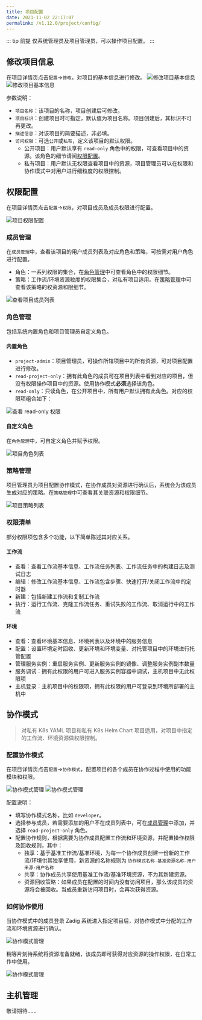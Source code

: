 ```yaml
---
title: 项目配置
date: 2021-11-02 22:17:07
permalink: /v1.12.0/project/config/
---
```


::: tip 前提
仅系统管理员及项目管理员，可以操作项目配置。
:::

## 修改项目信息

在项目详情页点击`配置`->`修改`，对项目的基本信息进行修改。
![修改项目基本信息](./_images/update_project_basic_info_1.png)
![修改项目基本信息](./_images/update_project_basic_info_2.png)

参数说明：
- `项目名称`：该项目的名称，项目创建后可修改。
- `项目标识`：创建项目时可指定，默认值为项目名称。项目创建后，其标识不可再更改。
- `描述信息`：对该项目的简要描述，非必填。
- `访问权限`：可选`公开`或`私有`，定义该项目的默认权限。
    - 公开项目：用户默认享有 `read-only` 角色中的权限，可查看项目中的资源。该角色的细节请阅[权限配置](/v1.12.0/project/config/#权限配置)。
    - 私有项目：用户默认无权限查看项目中的资源，项目管理员可以在权限和协作模式中对用户进行细粒度的权限控制。

## 权限配置

在项目详情页点击`配置`->`权限`，对项目成员及成员权限进行配置。

![项目权限配置](./_images/project_permission_config.png)

### 成员管理

在`成员管理`中，查看该项目的用户成员列表及对应角色和策略，可按需对用户角色进行配置。

- 角色：一系列权限的集合，在[角色管理](/v1.12.0/project/config/#角色管理)中可查看角色中的权限细节。
- 策略：工作流/环境资源粒度的权限集合，对私有项目适用。在[策略管理](/v1.12.0/project/config/#策略管理)中可查看该策略的权资源和限细节。

![查看项目成员列表](./_images/project_member_list.png)

### 角色管理
包括系统内置角色和项目管理员自定义角色。

#### 内置角色
- `project-admin`：项目管理员，可操作所辖项目中的所有资源，可对项目配置进行修改。
- `read-project-only`：拥有此角色的成员可在项目列表中看到对应的项目，但没有权限操作项目中的资源。使用协作模式**必须**选择该角色。
- `read-only`：只读角色，在公开项目中，所有用户默认拥有此角色。对应的权限项组合如下：

![查看 read-only 权限](./_images/read_only_permission.png)

#### 自定义角色

在`角色管理`中，可自定义角色并赋予权限。

![项目角色列表](./_images/project_role_list.png)

### 策略管理
项目管理员为项目配置协作模式，在协作成员对资源进行确认后，系统会为该成员生成对应的策略。在`策略管理`中可查看其关联资源和权限细节。

![项目策略列表](./_images/project_policy_list.png)

### 权限清单
部分权限项包含多个功能，以下简单陈述其对应关系。

#### 工作流
- 查看：查看工作流基本信息、工作流任务列表、工作流任务中的构建日志及测试日志
- 编辑：修改工作流基本信息、工作流包含步骤、快速打开/关闭工作流中的定时器
- 新建：包括新建工作流和复制工作流
- 执行：运行工作流、克隆工作流任务、重试失败的工作流、取消运行中的工作流

#### 环境
- 查看：查看环境基本信息、环境列表以及环境中的服务信息
- 配置：设置环境定时回收、更新环境和环境变量、对托管项目中的环境进行托管配置
- 管理服务实例：重启服务实例、更新服务实例的镜像、调整服务实例副本数量
- 服务调试：拥有此权限的用户可进入服务实例容器中调试，主机项目中无此权限项
- 主机登录：主机项目中的权限项，拥有此权限的用户可登录到环境所部署的主机中

## 协作模式
> 对私有 K8s YAML 项目和私有 K8s Helm Chart 项目适用，对项目中指定的工作流、环境资源做权限控制。

### 配置协作模式
在项目详情页点击`配置`->`协作模式`，配置项目的各个成员在协作过程中使用的功能模块和权限。

![协作模式管理](./_images/collaboration_mode_config.png)
![协作模式管理](./_images/collaboration_mode_config_1.png)

配置说明：

- 填写协作模式名称，比如 `developer`。
- 选择参与成员，若需要添加的用户不在成员列表中，可在[成员管理](/v1.12.0/project/config/#成员管理)中添加，并选择 `read-project-only` 角色。
- 配置协作规则，根据需要为协作成员配置工作流和环境资源，并配置操作权限及回收规则，其中：
    - 独享：基于基准工作流/基准环境，为每一个协作成员创建一份新的工作流/环境供其独享使用，新资源的名称规则为 `协作模式名称-基准资源名称-用户来源-用户名称`
    - 共享：协作成员共享使用基准工作流/基准环境资源，不为其新建资源。
    - 资源回收策略：如果成员在配置的时间内没有访问项目，那么该成员的资源将会被回收。当成员重新访问项目时，会再次获得资源。

### 如何协作使用
当协作模式中的成员登录 Zadig 系统进入指定项目后，对协作模式中分配的工作流和环境资源进行确认。

![协作模式管理](./_images/collaboration_mode_config_2.png)

稍等片刻待系统将资源准备就绪，该成员即可获得对应资源的操作权限，在日常工作中使用。

![协作模式管理](./_images/collaboration_mode_config_3.png)

## 主机管理

敬请期待......

